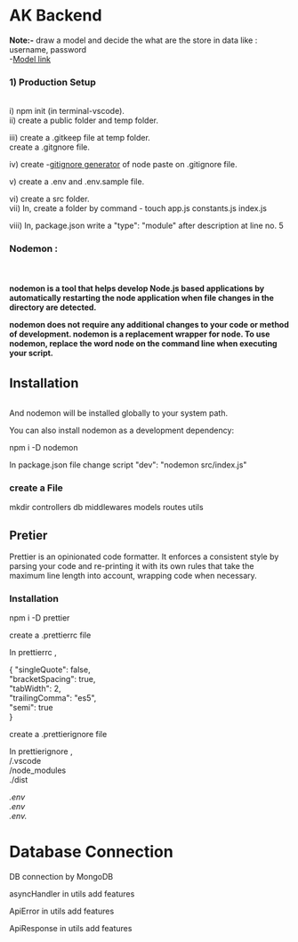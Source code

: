 # AK Backend


  <b>Note:-</b> draw a model and decide the what are the store in data like : username, password<br>
-[Model link](https://app.eraser.io/workspace/YtPqZ1VogxGy1jzIDkzj) <br>

<h3><b>1) Production Setup</b> </h3><br>
i) npm init (in terminal-vscode).
<br>
ii) create a public folder and temp folder.
<br>

iii) create a .gitkeep file at temp folder.
<br>create a .gitgnore file.
<br>

iv) create -[gitignore generator](https://mrkandreev.name/snippets/gitignore-generator/) of node paste on .gitignore file.

v) create a .env and .env.sample file. <br>

vi) create a src folder. <br>
vii) In, create a folder by command - touch app.js constants.js index.js <br>

viii) In, package.json write a "type": "module" after description at line no. 5

<h3> Nodemon :</h3>
<br>
<h4>nodemon is a tool that helps develop Node.js based applications by automatically restarting the node application when file changes in the directory are detected.

nodemon does not require any additional changes to your code or method of development. nodemon is a replacement wrapper for node. To use nodemon, replace the word node on the command line when executing your script.</h4>

<h4 style="font-size: 23px">Installation</h4>
And nodemon will be installed globally to your system path.

You can also install nodemon as a development dependency:

npm i -D nodemon

<p>In package.json file change script "dev": "nodemon src/index.js"</p>

<h3>create a File</h3>
<p>mkdir controllers db middlewares models routes utils</p>

<h2>Pretier</h2>
<p>Prettier is an opinionated code formatter. It enforces a consistent style by parsing your code and re-printing it with its own rules that take the maximum line length into account, wrapping code when necessary.</p>

<h3>Installation</h3>
npm i -D prettier

<p>create a .prettierrc file</p>
<p>In prettierrc ,

 {
    "singleQuote": false,<br>
    "bracketSpacing": true,<br>
    "tabWidth": 2,<br>
    "trailingComma": "es5",<br>
    "semi": true<br>
}</p>


<p>create a .prettierignore file</p>
<p>In prettierignore ,<br>
/.vscode<br>
/node_modules<br>
./dist<br>

*.env<br>
.env<br>
.env.*
</p>

<h1>Database Connection </h1>

<p>DB connection by MongoDB</p>

<p>asyncHandler in utils add features</p>
<p>ApiError in utils add features</p>
<p>ApiResponse in utils add features</p>
